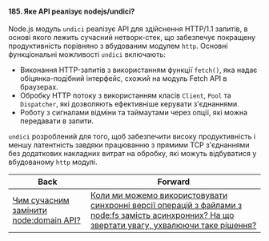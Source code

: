 #### 185. Яке API реалізує nodejs/undici?

Node.js модуль `undici` реалізує API для здійснення HTTP/1.1 запитів, в основі якого лежить сучасний нетворк-стек, що забезпечує покращену продуктивність порівняно з вбудованим модулем `http`. Основні функціональні можливості `undici` включають: 

- Виконання HTTP-запитів з використанням функції `fetch()`, яка надає обіцянка-подібний інтерфейс, схожий на модуль Fetch API в браузерах.
- Обробку HTTP потоку з використанням класів `Client`, `Pool` та `Dispatcher`, які дозволяють ефективніше керувати з'єднаннями.
- Роботу з сигналами відміни та таймаутами через опції, які можна передавати в запити.

`undici` розроблений для того, щоб забезпечити високу продуктивність і меншу латентність завдяки працюванню з прямими TCP з'єднаннями без додаткових накладних витрат на обробку, які можуть відбуватися у вбудованому `http` модулі.

| Back | Forward |
|---|---|
| [Чим сучасним замінити node:domain API?](/ua/strong-middle/questions-for-an-application-programmer-on-nodejs/what-is-a-modern-replacement-for-the-nodedomain-api.md)  | [Коли ми можемо використовувати синхронні версії операцій з файлами з node:fs замість асинхронних? На що звертати увагу, ухвалюючи таке рішення?](/ua/strong-middle/questions-for-an-application-programmer-on-nodejs/when-to-use-synchronous-file-operations-with-fs-in-nodejs-instead-of-asynchronous-ones.md) |
